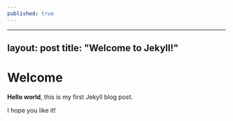 ```yaml
---
published: true
---
```

---
layout: post
title:  "Welcome to Jekyll!"
---

# Welcome

**Hello world**, this is my first Jekyll blog post.

I hope you like it!
